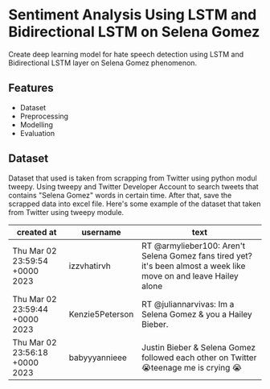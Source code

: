 # Sentiment Analysis Using LSTM and Bidirectional LSTM on Selena Gomez

Create deep learning model for hate speech detection using LSTM and Bidirectional LSTM layer on Selena Gomez phenomenon.

## Features
- Dataset
- Preprocessing
- Modelling
- Evaluation 

## Dataset
Dataset that used is taken from scrapping from Twitter using python modul tweepy. Using tweepy and Twitter Developer Account to search tweets that contains "Selena Gomez" words in certain time. After that, save the scrapped data into excel file.
Here's some example of the dataset that taken from Twitter using tweepy module.

| created at | username | text |
| --- | --- | --- |
| Thu Mar 02 23:59:54 +0000 2023 | izzvhatirvh | RT @armylieber100: Aren't Selena Gomez fans tired yet? it's been almost a week like move on and leave Hailey alone|
|Thu Mar 02 23:59:44 +0000 2023 | Kenzie5Peterson | RT @juliannarvivas: Im a Selena Gomez &amp; you a Hailey Bieber.|
|Thu Mar 02 23:56:18 +0000 2023 | babyyyannieee | Justin Bieber &amp; Selena Gomez followed each other on Twitter 😭teenage me is crying 😭|









